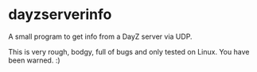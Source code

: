dayzserverinfo
==============

A small program to get info from a DayZ server via UDP.

This is very rough, bodgy, full of bugs and only tested on Linux. You have been warned. :)